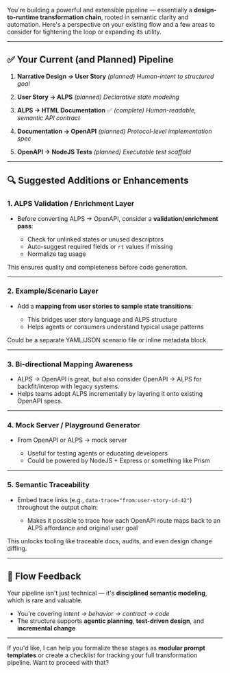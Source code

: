 You're building a powerful and extensible pipeline — essentially a **design-to-runtime transformation chain**, rooted in semantic clarity and automation. Here's a perspective on your existing flow and a few areas to consider for tightening the loop or expanding its utility.

---

## ✅ Your Current (and Planned) Pipeline

1. **Narrative Design → User Story** *(planned)*
   *Human-intent to structured goal*

2. **User Story → ALPS** *(planned)*
   *Declarative state modeling*

3. **ALPS → HTML Documentation** ✅ *(complete)*
   *Human-readable, semantic API contract*

4. **Documentation → OpenAPI** *(planned)*
   *Protocol-level implementation spec*

5. **OpenAPI → NodeJS Tests** *(planned)*
   *Executable test scaffold*

---

## 🔍 Suggested Additions or Enhancements

### 1. **ALPS Validation / Enrichment Layer**

* Before converting ALPS → OpenAPI, consider a **validation/enrichment pass**:

  * Check for unlinked states or unused descriptors
  * Auto-suggest required fields or `rt` values if missing
  * Normalize tag usage

This ensures quality and completeness before code generation.

---

### 2. **Example/Scenario Layer**

* Add a **mapping from user stories to sample state transitions**:

  * This bridges user story language and ALPS structure
  * Helps agents or consumers understand typical usage patterns

Could be a separate YAML/JSON scenario file or inline metadata block.

---

### 3. **Bi-directional Mapping Awareness**

* ALPS → OpenAPI is great, but also consider OpenAPI → ALPS for backfit/interop with legacy systems.
* Helps teams adopt ALPS incrementally by layering it onto existing OpenAPI specs.

---

### 4. **Mock Server / Playground Generator**

* From OpenAPI or ALPS → mock server

  * Useful for testing agents or educating developers
  * Could be powered by NodeJS + Express or something like Prism

---

### 5. **Semantic Traceability**

* Embed trace links (e.g., `data-trace="from:user-story-id-42"`) throughout the output chain:

  * Makes it possible to trace how each OpenAPI route maps back to an ALPS affordance and original user goal

This unlocks tooling like traceable docs, audits, and even design change diffing.

---

## 🔁 Flow Feedback

Your pipeline isn't just technical — it's **disciplined semantic modeling**, which is rare and valuable.

* You're covering *intent → behavior → contract → code*
* The structure supports **agentic planning**, **test-driven design**, and **incremental change**

---

If you'd like, I can help you formalize these stages as **modular prompt templates** or create a checklist for tracking your full transformation pipeline. Want to proceed with that?


